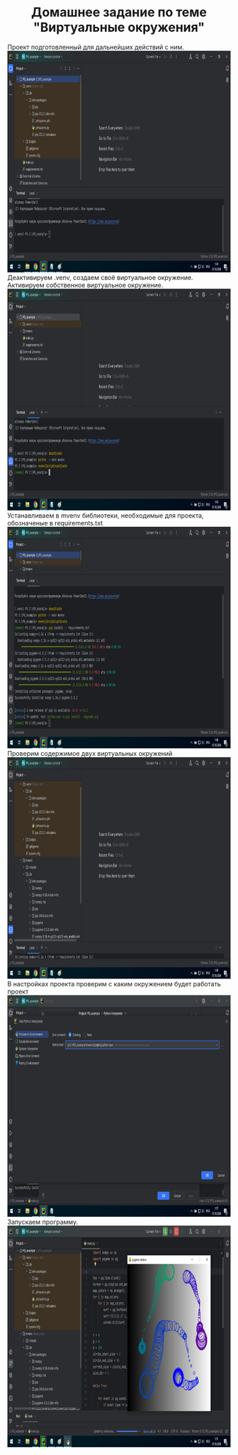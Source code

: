<h1 align="center">Домашнее задание по теме "Виртуальные окружения"</h1>
Проект подготовленный для дальнейших действий с ним.
<img src="https://github.com/AlexNovosibirsk/module_11_2/blob/main/png/pg0.png" height="500"/></h1>
Деактивируем .venv, создаем своё виртуальное окружение.
Активируем собственное виртуальное окружение.
<img src="https://github.com/AlexNovosibirsk/module_11_2/blob/main/png/pg1.png" height="500"/></h1>
Устанавливаем в mvenv библиотеки, необходимые для проекта, обозначеные в requirements.txt
<img src="https://github.com/AlexNovosibirsk/module_11_2/blob/main/png/pg2.png" height="500"/></h1>
Проверим содержимое двух виртуальных окружений
<img src="https://github.com/AlexNovosibirsk/module_11_2/blob/main/png/pg3.png" height="500"/></h1>
В настройках проекта проверим с каким окружением будет работать проект
<img src="https://github.com/AlexNovosibirsk/module_11_2/blob/main/png/pg3.3.png" height="500"/></h1>
Запускаем программу.
<img src="https://github.com/AlexNovosibirsk/module_11_2/blob/main/png/pg4.png" height="500"/></h1>
